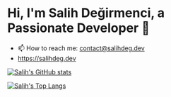 # Hi, I'm Salih Değirmenci, a Passionate Developer 👋

- 📫 How to reach me: contact@salihdeg.dev
- https://salihdeg.dev

[![Salih's GitHub stats](https://github-readme-stats.vercel.app/api?username=salihdeg&theme=tokyonight&show_icons=true)](https://github.com/salihdeg/github-readme-stats)

[![Salih's Top Langs](https://github-readme-stats.vercel.app/api/top-langs/?username=salihdeg&theme=tokyonight&layout=compact)](https://github.com/salihdeg/github-readme-stats)
  
<!--
**salihdeg/salihdeg** is a ✨ _special_ ✨ repository because its `README.md` (this file) appears on your GitHub profile.

Here are some ideas to get you started:

- 🔭 I'm currently working on game projects with my friends.
- 🌱 I’m currently learning Unity Game Engine.
- 🎓 I’m teaching Unity.
- 🤔 I’m looking for help with Unity.

- 🎒 I am currently attending a Java Camp on kodlama.io
- 🔭 I’m currently working on ...
-🌱 I’m currently learning Unity Game Engine and Web Technologies
- 👯 I’m looking to collaborate on ...
-🤔 I’m looking for help with Unity
- 💬 Ask me about ...
- 📫 How to reach me: ...
- 😄 Pronouns: ...
- ⚡ Fun fact: ...
-->

